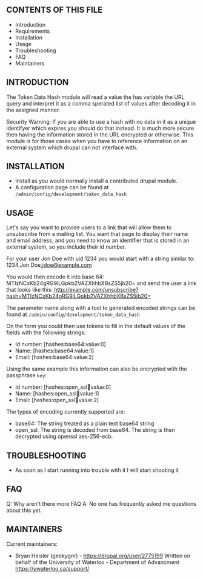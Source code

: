 CONTENTS OF THIS FILE
---------------------
* Introduction
* Requirements
* Installation
* Usage
* Troubleshooting
* FAQ
* Maintainers

INTRODUCTION
------------
The Token Data Hash module will read a value the has variable the URL query and
interpret it as a comma sperated list of values after decoding it in the
assigned manner.

Security Warning: If you are able to use a hash with no data in it as a unique
identifyer which expires you should do that instead. It is much more secure
then having the information stored in the URL encrypted or otherwise. This
module is for those cases when you have to reference information on an external
system which drupal can not interface with.

INSTALLATION
------------
* Install as you would normally install a contributed drupal module.
* A configuration page can be found at `/admin/config/development/token_data_hash`

USAGE
-------------
Let's say you want to provide users to a link that will allow them to
unsubscribe from a mailing list. You want that page to display their name
and email address, and you need to know an identifier that is stored
in an external system, so you include their id number.

For your user Jon Doe with uid 1234 you would start with a string similar to:
1234,Jon Doe,jdoe@example.com

You would then encode it into base 64:
MTIzNCxKb24gRG9lLGpkb2VAZXhhbXBsZS5jb20=
and send the user a link that looks like this:
http://example.com/unsubscribe?hash=MTIzNCxKb24gRG9lLGpkb2VAZXhhbXBsZS5jb20=

The parameter name along with a tool to generated encoded strings can be found at `/admin/config/development/token_data_hash`

On the form you could then use tokens to fill in the default values
of the fields with the following strings:

* Id number: [hashes:base64:value:0]
* Name: [hashes:base64:value:1]
* Email: [hashes:base64:value:2]

Using the same example this information can also be encrypted with the passphrase `key`:
* Id number: [hashes:open_ssl:key:value:0]
* Name: [hashes:open_ssl:key:value:1]
* Email: [hashes:open_ssl:key:value:2]

The types of encoding currently supported are:
* base64: The string treated as a plain text base64 string
* open_ssl: The string is decoded from base64. The string is then decrypted using
openssl aes-256-ecb.

TROUBLESHOOTING
---------------
* As soon as I start running into trouble with it I will start shooting it

FAQ
---
Q: Why aren't there more FAQ
A: No one has frequently asked me questions about this yet.

MAINTAINERS
-----------
Current maintainers:
* Bryan Heisler (geekygnr) - https://drupal.org/user/2775199
Written on behalf of the University of Waterloo - Department of Advancment
https://uwaterloo.ca/support/
